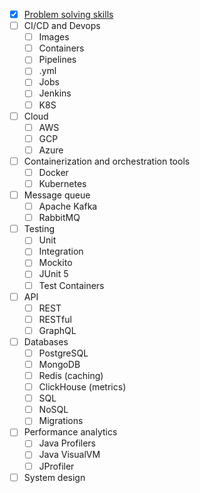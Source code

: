 - [x] [Problem solving skills](https://leetcode.com/u/ArickCodeGuy/)
- [ ] CI/CD and Devops
  - [ ] Images
  - [ ] Containers
  - [ ] Pipelines
  - [ ] .yml
  - [ ] Jobs
  - [ ] Jenkins
  - [ ] K8S
- [ ] Cloud
  - [ ] AWS
  - [ ] GCP
  - [ ] Azure
- [ ] Containerization and orchestration tools
  - [ ] Docker
  - [ ] Kubernetes
- [ ] Message queue
  - [ ] Apache Kafka
  - [ ] RabbitMQ
- [ ] Testing
  - [ ] Unit
  - [ ] Integration
  - [ ] Mockito
  - [ ] JUnit 5
  - [ ] Test Containers
- [ ] API
  - [ ] REST
  - [ ] RESTful
  - [ ] GraphQL
- [ ] Databases
  - [ ] PostgreSQL
  - [ ] MongoDB
  - [ ] Redis (caching)
  - [ ] ClickHouse (metrics)
  - [ ] SQL
  - [ ] NoSQL
  - [ ] Migrations
- [ ] Performance analytics
  - [ ] Java Profilers
  - [ ] Java VisualVM
  - [ ] JProfiler
- [ ] System design
